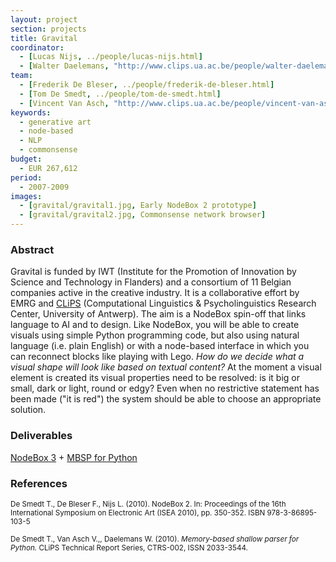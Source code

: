```yaml
---
layout: project
section: projects
title: Gravital
coordinator:
  - [Lucas Nijs, ../people/lucas-nijs.html]
  - [Walter Daelemans, "http://www.clips.ua.ac.be/people/walter-daelemans"]
team:
  - [Frederik De Bleser, ../people/frederik-de-bleser.html]
  - [Tom De Smedt, ../people/tom-de-smedt.html]
  - [Vincent Van Asch, "http://www.clips.ua.ac.be/people/vincent-van-asch"]
keywords:
  - generative art
  - node-based
  - NLP
  - commonsense
budget:
  - EUR 267,612
period:
  - 2007-2009
images:
  - [gravital/gravital1.jpg, Early NodeBox 2 prototype]
  - [gravital/gravital2.jpg, Commonsense network browser]
---
```


<h3>Abstract</h3>
Gravital is funded by IWT (Institute for the Promotion of Innovation by Science and Technology in Flanders) and a consortium of 11 Belgian companies active in the creative industry. It is a collaborative effort by EMRG and <a href="http://www.clips.ua.ac.be">CLiPS</a> (Computational Linguistics & Psycholinguistics Research Center, University of Antwerp). The aim is a NodeBox spin-off that links language to AI and to design. Like NodeBox, you will be able to create visuals using simple Python programming code, but also using natural language (i.e. plain English) or with a node-based interface in which you can reconnect blocks like playing with Lego. <em>How do we decide what a visual shape will look like based on textual content?</em> At the moment a visual element is created its visual properties need to be resolved: is it big or small, dark or light, round or edgy? Even when no restrictive statement has been made ("it is red") the system should be able to choose an appropriate solution.

<h3>Deliverables</h3>
<p><a href="../software/nodebox-3.html" class="tag-software">NodeBox 3</a> + 
   <a href="http://www.clips.ua.ac.be/pages/MBSP" class="tag-software">MBSP for Python</a></p>

<h3>References</h3>
<p class="cite"><small>De Smedt T., De Bleser F., Nijs L. (2010). NodeBox 2. In: Proceedings of the 16th International Symposium on Electronic Art (ISEA 2010), pp. 350-352. ISBN 978-3-86895-103-5</small></p>
<p class="cite"><small>De Smedt T., Van Asch V.,, Daelemans W. (2010). <cite>Memory-based shallow parser for Python.</cite> CLiPS Technical Report Series, CTRS-002, ISSN 2033-3544.</small></p>
